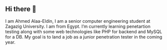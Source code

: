 ## Hi there 👋
I am Ahmed Alaa-Eldin,
I am a senior computer engineering student at Zagazig University.
I am from Egypt.
I’m currently learning penetartion testing along with some web technologies like PHP for backend and MySQL for a DB.
My goal is to land a job as a junior penetration tester in the coming year.

<!--
**Ahmed-Aladdin0/Ahmed-Aladdin0** is a ✨ _special_ ✨ repository because its `README.md` (this file) appears on your GitHub profile.

Here are some ideas to get you started:

- 🔭 I’m currently working on ...
- 
- 👯 I’m looking to collaborate on ...
- 🤔 I’m looking for help with ...
- 💬 Ask me about ...
- 📫 How to reach me: ...
-🌱 I’m currently learning penetartion testing along with some web technologies
- 😄 Pronouns: ...
- ⚡ Fun fact: ...
-->
